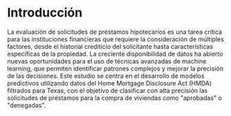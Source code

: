
# **Introducción** 

La evaluación de solicitudes de préstamos hipotecarios es una tarea crítica para las instituciones financieras que requiere la consideración de múltiples factores, desde el historial crediticio del solicitante hasta características específicas de la propiedad. La creciente disponibilidad de datos ha abierto nuevas oportunidades para el uso de técnicas avanzadas de machine learning, que permiten identificar patrones complejos y mejorar la precisión de las decisiones. Este estudio se centra en el desarrollo de modelos predictivos utilizando datos del Home Mortgage Disclosure Act (HMDA) filtrados para Texas, con el objetivo de clasificar con alta precisión las solicitudes de préstamos para la compra de viviendas como "aprobadas" o "denegadas".

